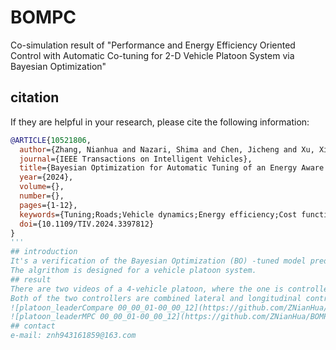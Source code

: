 # BOMPC
Co-simulation result of "Performance and Energy Efficiency Oriented Control with Automatic  Co-tuning for 2-D Vehicle Platoon System via Bayesian Optimization"
## citation
If they are helpful in your research, please cite the following information:
```bibtex
@ARTICLE{10521806,
  author={Zhang, Nianhua and Nazari, Shima and Chen, Jicheng and Xu, Xiangyang and Zhang, Hui},
  journal={IEEE Transactions on Intelligent Vehicles}, 
  title={Bayesian Optimization for Automatic Tuning of an Energy Aware 2-D Vehicle Platoon}, 
  year={2024},
  volume={},
  number={},
  pages={1-12},
  keywords={Tuning;Roads;Vehicle dynamics;Energy efficiency;Cost function;Bayes methods;Axles;vehicle platoon;combined control;Bayesian optimization;model predictive control},
  doi={10.1109/TIV.2024.3397812}
}
'''
## introduction
It's a verification of the Bayesian Optimization (BO) -tuned model predictive control (MPC) algrithom. 
The algrithom is designed for a vehicle platoon system. 
## result
There are two videos of a 4-vehicle platoon, where the one is controlled by the proposed BO-tuned MPC controller, and the other is controlled by an exist controller. 
Both of the two controllers are combined lateral and longitudinal controllers for vehicle platoons. 
![platoon_leaderCompare 00_00_01-00_00_12](https://github.com/ZNianHua/BOMPC/assets/96680190/7f129d89-4fa6-4004-8467-bc6e082d0dc8)
![platoon_leaderMPC 00_00_01-00_00_12](https://github.com/ZNianHua/BOMPC/assets/96680190/96811519-75ff-4364-9ca6-20c6d4f61035)
## contact
e-mail: znh943161859@163.com

